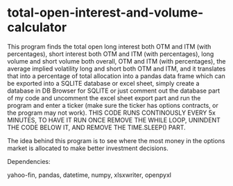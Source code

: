 # total-open-interest-and-volume-calculator
This program finds the total open long interest both OTM and ITM (with percentages), short interest both OTM and ITM (with percentages), long volume and short volume both overall, OTM and ITM (with percentages), the average implied volatility long and short both OTM and ITM, and it translates that into a percentage of total allocation into a pandas data frame which can be exported into a SQLITE database or excel sheet, simply create a database in DB Browser for SQLITE or just comment out the database part of my code and uncomment the excel sheet export part and run the program and enter a ticker (make sure the ticker has options contracts, or the program may not work). THIS CODE RUNS CONTINOUSLY EVERY 5x MINUTES, TO HAVE IT RUN ONCE REMOVE THE WHILE LOOP, UNINDENT THE CODE BELOW IT, AND REMOVE THE TIME.SLEEP() PART.

The idea behind this program is to see where the most money in the options market is allocated to make better investment decisions.


Dependencies:

yahoo-fin,
pandas,
datetime,
numpy,
xlsxwriter,
openpyxl
